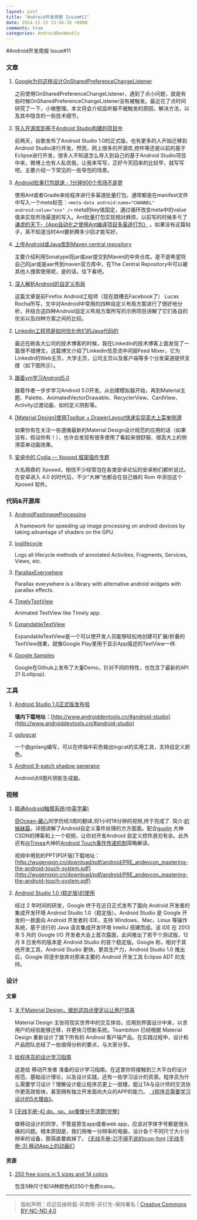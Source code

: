 ```yaml
---
layout: post
title: "Android开发周报 Issue#11"
date: 2014-12-15 13:56:36 +0800
comments: true
categories: AndroidDevWeekly
---
```


#Android开发周报 Issue#11
	
### 文章

1. [Google为何这样设计OnSharedPreferenceChangeListener](http://droidyue.com/blog/2014/11/29/why-onsharedpreferencechangelistener-was-not-called/)

	之前使用OnSharedPreferenceChangeListener，遇到了点小问题，就是有些时候OnSharedPreferenceChangeListener没有被触发。最近花了点时间研究了一下，小做整理。本文将会介绍监听器不被触发的原因，解决方法，以及其中隐含的一些技术细节。

1. [导入开源库到基于Android Studio构建的项目中](http://blog.isming.me/2014/12/12/import-library-to-android-studio/)

	前两天，谷歌发布了Android Studio 1.0的正式版，也有更多的人开始迁移到Android Studio进行开发。然而，网上很多的开源库,控件等还是以前的基于Eclipse进行开发，很多人不知道怎么导入到自己的基于Android Studio项目中来，微博上也有人私信我，让我来写写，正好今天回来的比较早，就写写吧。主要介绍一下常见的一些导包的场景。

1. [Android批量打包提速 - 1分钟900个市场不是梦](http://www.cnblogs.com/ct2011/p/4152323.html)
	
	使用Ant或者Gradle来给程序进行多渠道批量打包，通常都是在manifest文件中写入一个meta标签：`<meta-data android:name="CHANNEL" android:value="xxx" />` meta的key值固定，通过循环改变meta中的value值来实现市场渠道的写入。Ant批量打包实现相对麻烦，以前写的时候多亏了[谦虚的天下-《App自动化之使用Ant编译项目多渠道打包》](http://www.cnblogs.com/qianxudetianxia/archive/2012/07/04/2573687.html) 。如果没有这篇帖子，真不知道当时Ant要折腾多少回才能写好。

1. [上传Android或Java库到Maven central repository](http://blog.csdn.net/maosidiaoxian/article/details/41692535)

	主要介绍利用Sonatype将jar或aar提交到Maven的中央仓库。是不是希望将自己的jar或是aar传到maven官方库中，在The Central Repository中可以被其他人搜索使用呢，是的话，往下看吧。

<!--more-->

1. [深入解析Android的自定义布局](http://greenrobot.me/devpost/android-custom-layout/)

	这篇文章是前Firefox Android工程师（现在跳槽去Facebook了） Lucas Rocha所写，文中对Android中常用的四种自定义布局方案进行了很好地分析，并结合这四种Android自定义布局方案所写的示例项目讲解了它们各自的优劣以及四种方案之间的比较。
	
1. [Linkedin工程师是如何优化他们的Java代码的](http://greenrobot.me/devpost/java-faster-less-jvm-garbage/)

	最近在刷各大公司的技术博客的时候，我在Linkedin的技术博客上面发现了一篇很不错博文。这篇博文介绍了Linkedin信息流中间层Feed Mixer，它为Linkedin的Web主页，大学主页，公司主页以及客户端等多个分发渠道提供支撑（如下图所示）。

	
1. [跟着ym学习Android5.0](http://blog.csdn.net/column/details/android5.html)

	跟着作者一步步学习Android 5.0开发。从创建模拟器开始，再到Material主题、Palette、AnimatedVectorDrawable、RecyclerView、CardView、Activity过渡动画、如何定义阴影等。

1. [[Material Design]使用Toolbar + DrawerLayout快速实现高大上菜单侧滑](http://qichaochen.github.io/2014/12/08/108-Android-Toolbar-DrawerLayout-01/)

	如果你有在关注一些遵循最新的Material Design设计规范的应用的话（如果没有，假设你有！），也许会发现有很多使用了看起来很舒服、很高大上的侧滑菜单动画效果。

1. [安卓中的 Cydia — Xposed 框架插件专题](http://www.dgtle.com/article-5885-1.html)

	大名鼎鼎的 Xposed，相信不少经常泡在各类安卓论坛的安卓粉们都听说过。在安卓进入 4.0 的时代后，不少“大神”也都会在自己做的 Rom 中添加这个 Xposed 软件。


### 代码&开源库

1. [AndroidFastImageProcessing](https://github.com/chrisbatt/AndroidFastImageProcessing)

	A framework for speeding up image processing on android devices by taking advantage of shaders on the GPU.	

1. [loglifecycle](https://github.com/stephanenicolas/loglifecycle)

	Logs all lifecycle methods of annotated Activities, Fragments, Services, Views, etc.

1. [ParallaxEverywhere](https://github.com/Narfss/ParallaxEverywhere)

	Parallax everywhere is a library with alternative android widgets with parallax effects.
	
1. [TimelyTextView](https://github.com/adnan-SM/TimelyTextView)
	
	Animated TextView like Timely app.
	
1. [ExpandableTextView](https://github.com/Manabu-GT/ExpandableTextView)

	ExpandableTextView是一个可以使开发人员能够轻松地创建可扩展/折叠的TextView效果，就像Google Play里用于显示App描述的TextView一样.

1. [Google Samples](https://github.com/googlesamples)
	
	Google在Github上发布了大量Demo，针对不同的特性，也包含了最新的API 21 (Lollipop).
	
### 工具

1. [Android Studio 1.0正式版发布啦](http://tools.android.com/download/studio/canary/1-0rc4)
	 
	 **墙内下载地址：**[http://www.androiddevtools.cn/#android-studio](http://www.androiddevtools.cn/#android-studio)	 	 

1. [gologcat](https://github.com/airk000/gologcat)

	一个由golang编写，可以在终端中彩色输出logcat的实用工具，支持自定义颜色。
	
1. [Android 9-patch shadow generator](http://inloop.github.io/shadow4android/)

	Android点9图片阴影生成器。
	
### 视频

1. [精通Android触摸系统(中英字幕)](http://v.youku.com/v_show/id_XODQ1MjI2MDQ0.html?f=23088492)

	[@Ocean-藏心](http://www.weibo.com/oceancx?from=feed&loc=nickname)同学历经3周的翻译,将1小时18分钟的视频,终于完成了. 简介:[的姊妹篇](http://t.cn/RzxZs6E)，详细讲解了Android自定义事件处理的方方面面。配合[guolin](http://blog.csdn.net/guolin_blog/) 大神CSDN的博客和上一个视频，让你对开发Android 自定义控件游刃有余。此外还有[@Trinea](http://)大神的[Android Touch事件传递机制](http://www.trinea.cn/android/touch-event-delivery-mechanism/)简略解读。
	
	视频中用到的PPT(PDF版)下载地址：[http://wugengxin.cn/download/pdf/android/PRE_andevcon_mastering-the-android-touch-system.pdf](http://wugengxin.cn/download/pdf/android/PRE_andevcon_mastering-the-android-touch-system.pdf)

1. [Android Studio 1.0 (稳定版)的使用](http://www.jikexueyuan.com/course/396.html)

	经过 2 年时间的研发，Google 终于在近日正式发布了面向 Android 开发者的集成开发环境 Android Studio 1.0（稳定版）。Android Studio 是 Google 开发的一款面向 Android 开发者的 IDE，支持 Windows、Mac、Linux 等操作系统，基于流行的 Java 语言集成开发环境 IntelliJ 搭建而成。该 IDE 在 2013 年 5 月的 Google I/O 开发者大会上首次露面，此间推出了若干个测试版，12 月 8 日发布的版本是 Android Studio 的首个稳定版。Google 称，相对于其他开发工具，Android Studio 更快、更具生产力，Android Studio 1.0 推出后，Google 将逐步放弃对原来主要的 Android 开发工具 Eclipse ADT 的支持。

### 设计

#### 文章

1. [关于Material Design，做到这四点便足以让用户惊喜](http://www.jianshu.com/p/a3b2422b5465?utm_campaign=hugo&utm_medium=reader_share&utm_content=note&utm_source=weibo)

	Material Design 主张将现实世界中的交互体验，应用到界面设计中来，以求用户的经验能够迁移，并更快习惯新系统。Teambition 已经根据 Material Design 重新设计了旗下所有的 Android 客户端产品。在实践过程中，设计和产品团队总结了一些值得分析的要点，与大家分享。

1. [给程序员的设计学习指南](http://www.cocoachina.com/special/design/)

	这是给 移动开发者 准备的设计学习指南。在这里你将接触到三大平台的设计规范、基础设计理论，以及设计实践，还有一些学习设计的资源。程序员为什么需要学习设计？理解设计能让程序员更上一层楼，能让TA与设计师的交流协作更高效愉快，甚至拥有独立开发面向大众的APP的能力。 [《程序员需要学习设计的5大理由》](http://www.cocoachina.com/programmer/20141113/10214.html)。

1. [[无线手册-4] dp、sp、px傻傻分不清楚[完整]](http://zhuanlan.zhihu.com/zhezhexiong/19565895)

	做移动设计的同学，不管是原生app或者web app，应该对字体字号都是很头痛的问题。根本原因是，我们用唯一分辨率的电脑，设计各个不同尺寸大小分辨率的设备，那简直要疯掉了。 [[无线手册-2]不得不说的icon-font](http://zhuanlan.zhihu.com/zhezhexiong/1956455) 	[[无线手册-3] 移动App上的动画们](http://zhuanlan.zhihu.com/zhezhexiong/1956）4893)
	
#### 资源

1. [250 free icons in 5 sizes and 14 colors](http://www.androidicons.com/)
	
	包含5种尺寸和14种颜色的250个免费icons。
	
----
> 版权声明：欢迎自由转载-非商用-非衍生-保持署名 | [Creative Commons BY-NC-ND 4.0](http://creativecommons.org/licenses/by-nc-nd/4.0/)